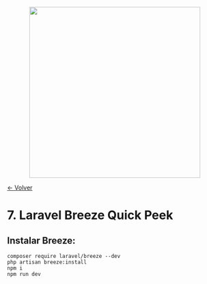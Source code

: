 <p align="center"><a href="https://laravel.com" target="_blank"><img src="https://raw.githubusercontent.com/laravel/art/master/logo-lockup/5%20SVG/2%20CMYK/1%20Full%20Color/laravel-logolockup-cmyk-red.svg" width="400"></a></p>

[<- Volver](../../README.md)

# 7. Laravel Breeze Quick Peek

## Instalar Breeze:

    composer require laravel/breeze --dev
    php artisan breeze:install
    npm i
    npm run dev